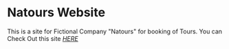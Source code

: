# Natours Website
This is a site for Fictional Company "Natours" for booking of Tours.
You can Check Out this site *[HERE](https://sllark.github.io/Natours_site/)*
